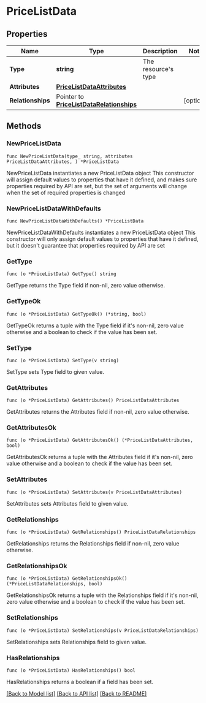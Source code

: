 # PriceListData

## Properties

Name | Type | Description | Notes
------------ | ------------- | ------------- | -------------
**Type** | **string** | The resource&#39;s type | 
**Attributes** | [**PriceListDataAttributes**](PriceListDataAttributes.md) |  | 
**Relationships** | Pointer to [**PriceListDataRelationships**](PriceListDataRelationships.md) |  | [optional] 

## Methods

### NewPriceListData

`func NewPriceListData(type_ string, attributes PriceListDataAttributes, ) *PriceListData`

NewPriceListData instantiates a new PriceListData object
This constructor will assign default values to properties that have it defined,
and makes sure properties required by API are set, but the set of arguments
will change when the set of required properties is changed

### NewPriceListDataWithDefaults

`func NewPriceListDataWithDefaults() *PriceListData`

NewPriceListDataWithDefaults instantiates a new PriceListData object
This constructor will only assign default values to properties that have it defined,
but it doesn't guarantee that properties required by API are set

### GetType

`func (o *PriceListData) GetType() string`

GetType returns the Type field if non-nil, zero value otherwise.

### GetTypeOk

`func (o *PriceListData) GetTypeOk() (*string, bool)`

GetTypeOk returns a tuple with the Type field if it's non-nil, zero value otherwise
and a boolean to check if the value has been set.

### SetType

`func (o *PriceListData) SetType(v string)`

SetType sets Type field to given value.


### GetAttributes

`func (o *PriceListData) GetAttributes() PriceListDataAttributes`

GetAttributes returns the Attributes field if non-nil, zero value otherwise.

### GetAttributesOk

`func (o *PriceListData) GetAttributesOk() (*PriceListDataAttributes, bool)`

GetAttributesOk returns a tuple with the Attributes field if it's non-nil, zero value otherwise
and a boolean to check if the value has been set.

### SetAttributes

`func (o *PriceListData) SetAttributes(v PriceListDataAttributes)`

SetAttributes sets Attributes field to given value.


### GetRelationships

`func (o *PriceListData) GetRelationships() PriceListDataRelationships`

GetRelationships returns the Relationships field if non-nil, zero value otherwise.

### GetRelationshipsOk

`func (o *PriceListData) GetRelationshipsOk() (*PriceListDataRelationships, bool)`

GetRelationshipsOk returns a tuple with the Relationships field if it's non-nil, zero value otherwise
and a boolean to check if the value has been set.

### SetRelationships

`func (o *PriceListData) SetRelationships(v PriceListDataRelationships)`

SetRelationships sets Relationships field to given value.

### HasRelationships

`func (o *PriceListData) HasRelationships() bool`

HasRelationships returns a boolean if a field has been set.


[[Back to Model list]](../README.md#documentation-for-models) [[Back to API list]](../README.md#documentation-for-api-endpoints) [[Back to README]](../README.md)


